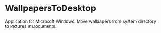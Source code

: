 # WallpapersToDesktop
Application for Microsoft Windows. Move wallpapers from system directory to Pictures in Documents.
